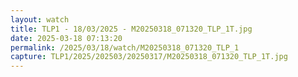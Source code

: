 ```yaml
---
layout: watch
title: TLP1 - 18/03/2025 - M20250318_071320_TLP_1T.jpg
date: 2025-03-18 07:13:20
permalink: /2025/03/18/watch/M20250318_071320_TLP_1
capture: TLP1/2025/202503/20250317/M20250318_071320_TLP_1T.jpg
---
```

